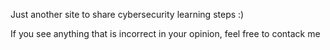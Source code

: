 Just another site to share cybersecurity learning steps :)

If you see anything that is incorrect in your opinion, feel free to contack me
